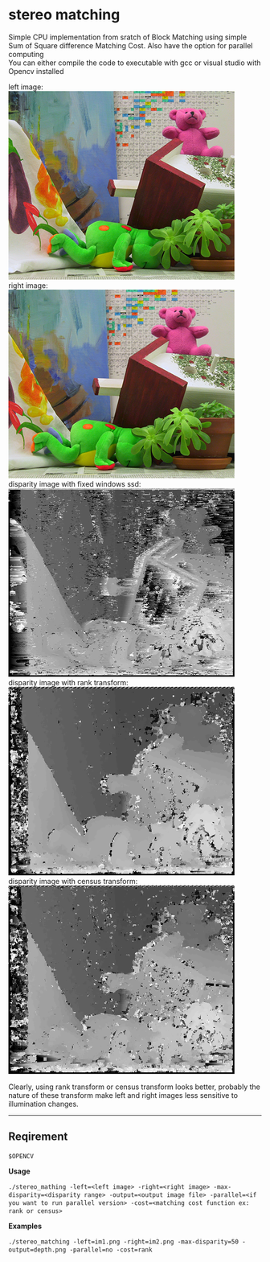 stereo matching 
==========
Simple CPU implementation from sratch of Block Matching using simple Sum of Square difference Matching Cost. Also have the option for parallel computing  
You can either compile the code to executable with gcc or visual studio with Opencv installed   

left image:  
![image](im1.png)  
right image:  
![image](im2.png)  
disparity image with fixed windows ssd:  
![image](depth.png)  
disparity image with rank transform:  
![image](depth_rank.png)  
disparity image with census transform:  
![image](depth_census.png)  

Clearly, using rank transform or census transform looks better, probably the nature of these transform make left and right images less sensitive to illumination changes.  

---
## Reqirement 

    $OPENCV

**Usage**

    ./stereo_mathing -left=<left image> -right=<right image> -max-disparity=<disparity range> -output=<output image file> -parallel=<if you want to run parallel version> -cost=<matching cost function ex: rank or census>

**Examples**

    ./stereo_matching -left=im1.png -right=im2.png -max-disparity=50 -output=depth.png -parallel=no -cost=rank


